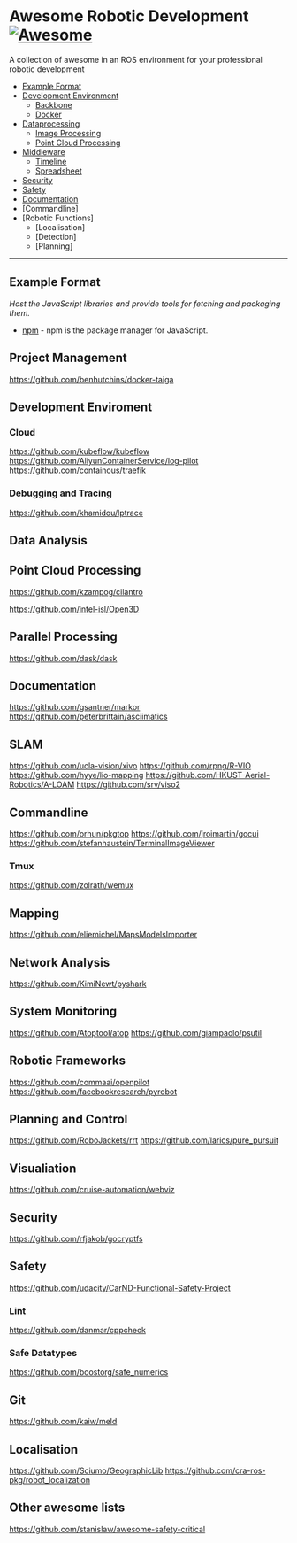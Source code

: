 # Awesome Robotic Development [![Awesome](https://cdn.rawgit.com/sindresorhus/awesome/d7305f38d29fed78fa85652e3a63e154dd8e8829/media/badge.svg)](https://github.com/sindresorhus/awesome)

A collection of awesome in an ROS environment for your professional robotic development


* [Example Format](#example-format)
* [Development Environment](#development-environment)
  * [Backbone](#backbone)
  * [Docker](#docker)
* [Dataprocessing](#data-processing)
  * [Image Processing](#image-processing)
  * [Point Cloud Processing](#point-cloud-processing)
* [Middleware](#package-managers)
  * [Timeline](#timeline)
  * [Spreadsheet](#spreadsheet)
* [Security](#security)
* [Safety](#safety)
* [Documentation](#documentation)
* [Commandline]
* [Robotic Functions]
  * [Localisation]
  * [Detection]
  * [Planning]
----


## Example Format
*Host the JavaScript libraries and provide tools for fetching and packaging them.*

* [npm](https://www.npmjs.com/) - npm is the package manager for JavaScript.



## Project Management
https://github.com/benhutchins/docker-taiga


## Development Enviroment
### Cloud
https://github.com/kubeflow/kubeflow
https://github.com/AliyunContainerService/log-pilot
https://github.com/containous/traefik

### Debugging and Tracing
https://github.com/khamidou/lptrace

## Data Analysis

## Point Cloud Processing
https://github.com/kzampog/cilantro

https://github.com/intel-isl/Open3D

## Parallel Processing
https://github.com/dask/dask

## Documentation
https://github.com/gsantner/markor
https://github.com/peterbrittain/asciimatics

## SLAM
https://github.com/ucla-vision/xivo
https://github.com/rpng/R-VIO
https://github.com/hyye/lio-mapping
https://github.com/HKUST-Aerial-Robotics/A-LOAM
https://github.com/srv/viso2

## Commandline
https://github.com/orhun/pkgtop
https://github.com/jroimartin/gocui
https://github.com/stefanhaustein/TerminalImageViewer

### Tmux
https://github.com/zolrath/wemux

## Mapping
https://github.com/eliemichel/MapsModelsImporter

## Network Analysis
https://github.com/KimiNewt/pyshark

## System Monitoring
https://github.com/Atoptool/atop
https://github.com/giampaolo/psutil

## Robotic Frameworks
https://github.com/commaai/openpilot
https://github.com/facebookresearch/pyrobot

## Planning and Control
https://github.com/RoboJackets/rrt
https://github.com/larics/pure_pursuit

## Visualiation
https://github.com/cruise-automation/webviz

## Security
https://github.com/rfjakob/gocryptfs

## Safety
https://github.com/udacity/CarND-Functional-Safety-Project
### Lint
https://github.com/danmar/cppcheck
### Safe Datatypes
https://github.com/boostorg/safe_numerics

## Git
https://github.com/kaiw/meld

## Localisation
https://github.com/Sciumo/GeographicLib
https://github.com/cra-ros-pkg/robot_localization

## Other awesome lists
https://github.com/stanislaw/awesome-safety-critical
